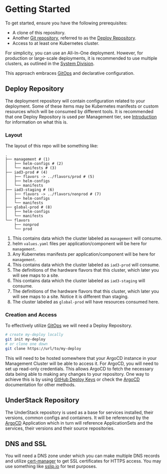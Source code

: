 # Getting Started

To get started, ensure you have the following prerequisites:

* A clone of this repository.
* Another [Git repository,](#deploy-repository) referred to as the
  [Deploy Repository](#deploy-repository).
* Access to at least one Kubernetes cluster.

For simplicity, you can use an All-In-One deployment. However, for
production or large-scale deployments, it is recommended to use multiple
clusters, as outlined in the [System Division](./welcome.md#system-division).

This approach embraces [GitOps][gitops] and declarative configuration.

## Deploy Repository

The deployment repository will contain configuration related to your deployment.
Some of these items may be Kubernetes manifests or custom resources which will
be consumed by different tools. It is recommended that one Deploy Repository
is used per Management tier, see [Introduction](./welcome.md) for information
on what this is.

### Layout

The layout of this repo will be something like:

```shell
.
├── management # (1)
│   ├── helm-configs # (2)
│   └── manifests # (3)
├── iad3-prod # (4)
│   ├── flavors -> ../flavors/prod # (5)
│   ├── helm-configs
│   └── manifests
├── iad3-staging # (6)
│   ├── flavors -> ../flavors/nonprod # (7)
│   ├── helm-configs
│   └── manifests
├── global-prod # (8)
│   ├── helm-configs
│   └── manifests
└── flavors
    ├── nonprod
    └── prod
```

1. This contains data which the cluster labeled as `management` will consume.
2. helm `values.yaml` files per application/component will be here for `management`.
3. Any Kubernetes manifests per application/component will be here for `management`.
4. This contains data which the cluster labeled as `iad3-prod` will consume.
5. The definitions of the hardware flavors that this cluster, which later you will see maps to a site.
6. This contains data which the cluster labeled as `iad3-staging` will consume.
7. The definitions of the hardware flavors that this cluster, which later you will see maps to a site. Notice it is different than staging.
8. The cluster labeled as `global-prod` will have resources consumed here.

### Creation and Access

To effectively utilize [GitOps][gitops] we will need a Deploy Repository.

```bash
# create my-deploy locally
git init my-deploy
# or clone one down
git clone https://url/to/my-deploy
```

This will need to be hosted somewhere that your ArgoCD instance in your
Management Cluster will be able to access it. For ArgoCD, you will need
to set up read-only credentials. This allows ArgoCD to fetch the
necessary data being able to making any changes to your repository.
One way to achieve this is by using [GitHub Deploy Keys][gh-deploy-keys]
or check the [ArgoCD][argocd] documentation for other methods.

## UnderStack Repository

The UnderStack repository is used as a base for services installed, their
versions, common configs and containers. It will be referenced by the [ArgoCD][argocd]
Application which in turn will
reference ApplicationSets and the services, their versions and their source repositories.

[argocd]: <https://argo-cd.readthedocs.io/en/stable/>
[gitops]: <https://about.gitlab.com/topics/gitops/>
[gh-deploy-keys]: <https://docs.github.com/en/authentication/connecting-to-github-with-ssh/managing-deploy-keys#set-up-deploy-keys>

## DNS and SSL

You will need a DNS zone under which you can make multiple DNS records and
utilize [cert-manager](https://cert-manager.io) to get SSL certificates for HTTPS access.
You may use something like [sslip.io](https://sslip.io) for test purposes.
